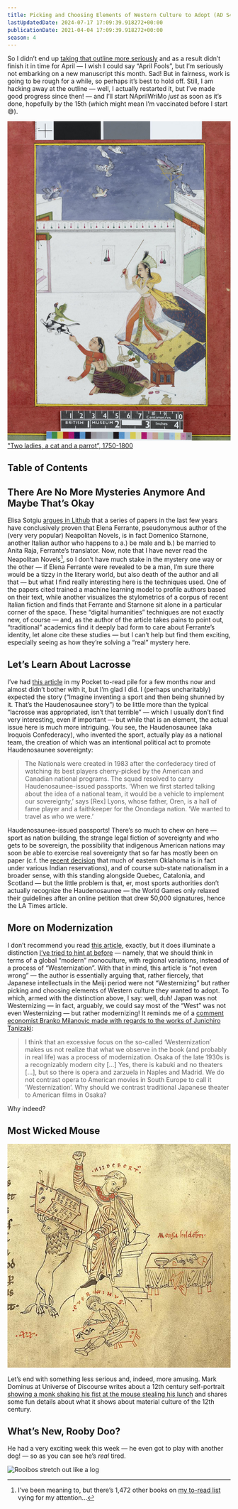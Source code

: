 ```yaml
---
title: Picking and Choosing Elements of Western Culture to Adopt (AD S4E4)
lastUpdatedDate: 2024-07-17 17:09:39.918272+00:00
publicationDate: 2021-04-04 17:09:39.918272+00:00
season: 4
---
```


So I didn’t end up [taking that outline more seriously](https://buttondown.email/rwblickhan/archive/i-should-probably-take-that-outline-more/) and as a result didn’t finish it in time for April — I wish I could say “April Fools”, but I’m seriously not embarking on a new manuscript this month. Sad! But in fairness, work is going to be rough for a while, so perhaps it’s best to hold off. Still, I am hacking away at the outline — well, I actually restarted it, but I’ve made good progress since then! — and I’ll start NAprilWriMo *just* as soon as it’s done, hopefully by the 15th (which might mean I’m vaccinated before I start 😅).

!["Two ladies, a cat and a parrot”, 1750-1800](../../assets/newsletters/two_ladies.jpg)
["Two ladies, a cat and a parrot”, 1750-1800](https://www.britishmuseum.org/collection/object/A_1999-1202-0-4-19)

## Table of Contents

## There Are No More Mysteries Anymore And Maybe That’s Okay

Elisa Sotgiu [argues in Lithub](https://lithub.com/have-italian-scholars-figured-out-the-identity-of-elena-ferrante/?utm_source=Sailthru&utm_medium=email&utm_campaign=Lit%20Hub%20Daily:%20March%2031%2C%202021&utm_term=lithub_master_list) that a series of papers in the last few years have conclusively proven that Elena Ferrante, pseudonymous author of the (very very popular) Neapolitan Novels, is in fact Domenico Starnone, another Italian author who happens to a.) be male and b.) be married to Anita Raja, Ferrante’s translator. Now, note that I have never read the Neapolitan Novels[^1], so I don’t have much stake in the mystery one way or the other — if Elena Ferrante were revealed to be a man, I’m sure there would be a tizzy in the literary world, but also death of the author and all that — but what I find really interesting here is the techniques used. One of the papers cited trained a machine learning model to profile authors based on their text, while another visualizes the stylometrics of a corpus of recent Italian fiction and finds that Ferrante and Starnone sit alone in a particular corner of the space. These “digital humanities” techniques are not exactly new, of course — and, as the author of the article takes pains to point out, “traditional” academics find it deeply bad form to care about Ferrante’s identity, let alone cite these studies — but I can’t help but find them exciting, especially seeing as how they’re solving a “real” mystery here.

## Let’s Learn About Lacrosse

I’ve had [this article](https://www.latimes.com/sports/story/2020-08-21/tribal-lacrosse-team-iroquois-nationals-fight-racism?utm_source=noahtoly&utm_medium=email&utm_campaign=lacrosse-politics-trust-me-on-this-one) in my Pocket to-read pile for a few months now and almost didn’t bother with it, but I’m glad I did. I (perhaps uncharitably) expected the story (“Imagine inventing a sport and then being shunned by it. That’s the Haudenosaunee story”) to be little more than the typical “lacrosse was appropriated, isn’t that terrible” — which I usually don’t find very interesting, even if important — but while that is an element, the actual issue here is much more intriguing. You see, the Haudenosaunee (aka Iroquois Confederacy), who invented the sport, actually play as a national team, the creation of which was an intentional political act to promote Haudenosaunee sovereignty:

> The Nationals were created in 1983 after the confederacy tired of watching its best players cherry-picked by the American and Canadian national programs. The squad resolved to carry Haudenosaunee-issued passports. ‘When we first started talking about the idea of a national team, it would be a vehicle to implement our sovereignty,’ says [Rex] Lyons, whose father, Oren, is a hall of fame player and a faithkeeper for the Onondaga nation. ‘We wanted to travel as who we were.’

Haudenosaunee-issued passports! There’s so much to chew on here — sport as nation building, the strange legal fiction of sovereignty and who gets to be sovereign, the possibility that indigenous American nations may soon be able to exercise real sovereignty that so far has mostly been on paper (c.f. the [recent decision](https://www.nytimes.com/2020/07/09/us/supreme-court-oklahoma-mcgirt-creek-nation.html?action=click&module=TopStories&pgtype=Homepage) that much of eastern Oklahoma is in fact under various Indian reservations), and of course sub-state nationalism in a broader sense, with this standing alongside Quebec, Catalonia, and Scotland — but the little problem is that, er, most sports authorities don’t actually recognize the Haudenosaunee — the World Games only relaxed their guidelines after an online petition that drew 50,000 signatures, hence the LA Times article.

## More on Modernization

I don’t recommend you read [this article](https://aeon.co/essays/is-westernisation-fact-or-fiction-the-case-of-japan-and-the-us), exactly, but it does illuminate a distinction [I’ve tried to hint at before](https://buttondown.email/rwblickhan/archive/a-form-of-transcendent-mysticism-s2e6/) — namely, that we should think in terms of a global “modern” monoculture, with regional variations, instead of a process of “Westernization”. With that in mind, this article is “not even wrong” — the author is essentially arguing that, rather fiercely, that Japanese intellectuals in the Meiji period were not “Westernizing” but rather picking and choosing elements of Western culture they wanted to adopt. To which, armed with the distinction above, I say: well, duh! Japan was not Westernizing — in fact, arguably, we could say most of the “West” was not even Westernizing — but rather modernizing! It reminds me of a [comment economist Branko Milanovic made with regards to the works of Junichiro Tanizaki](http://glineq.blogspot.com/2020/11/marriage-and-society-in-ante-bellum.html):

> I think that an excessive focus on the so-called ‘Westernization’ makes us not realize that what we observe in the book (and probably in real life) was a process of modernization. Osaka of the late 1930s is a recognizably modern city […] Yes, there is kabuki and no theaters […], but so there is opera and zarzuela in Naples and Madrid. We do not contrast opera to American movies in South Europe to call it ‘Westernization’. Why should we contrast traditional Japanese theater to American films in Osaka?

Why indeed?

## Most Wicked Mouse

![A 12th-century self-portrait of a monk shaking his fist at a mouse](../../assets/newsletters/most_wicked_mouse.jpg)

Let’s end with something less serious and, indeed, more amusing. Mark Dominus at Universe of Discourse writes about a 12th century self-portrait [showing a monk shaking his fist at the mouse stealing his lunch](https://blog.plover.com/2021/02/02/#Hildebert) and shares some fun details about what it shows about material culture of the 12th century.

## What’s New, Rooby Doo?

He had a very exciting week this week — he even got to play with another dog! — so as you can see he’s *real* tired.

![Rooibos stretch out like a log](../../assets/newsletters/rooibos_log.jpg)

[^1]: I’ve been meaning to, but there’s 1,472 other books on [my to-read list](https://www.goodreads.com/review/list/26891156-russell-blickhan?order=d&ref=nav_mybooks&shelf=to-read&sort=date_added) vying for my attention…